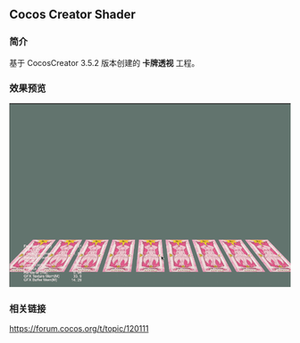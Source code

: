 ## Cocos Creator Shader

### 简介
基于 CocosCreator 3.5.2 版本创建的 **卡牌透视** 工程。

### 效果预览
![image](../../../gif/202206/2022063003.gif)

### 相关链接
https://forum.cocos.org/t/topic/120111